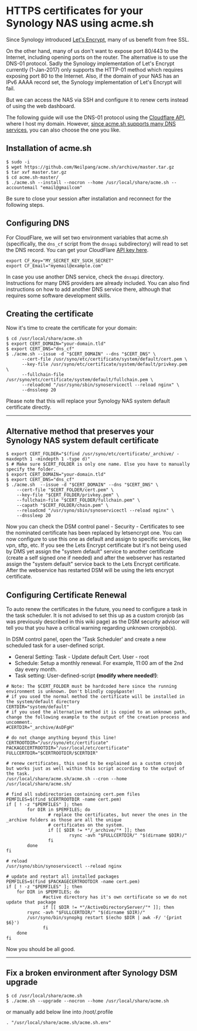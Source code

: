 # HTTPS certificates for your Synology NAS using acme.sh

Since Synology introduced [Let's Encrypt](https://letsencrypt.org/), many of us benefit from free SSL. 

On the other hand, many of us don't want to expose port 80/443 to the Internet, including opening ports on the router. The alternative is to use the DNS-01 protocol. Sadly the Synology implementation of Let's Encrypt currently (1-Jan-2017) only supports the HTTP-01 method which requires exposing port 80 to the Internet. Also, if the domain of your NAS has an IPv6 AAAA record set, the Synology implementation of Let's Encrypt will fail.

But we can access the NAS via SSH and configure it to renew certs instead of using the web dashboard.

The following guide will use the DNS-01 protocol using the [Cloudflare API](https://api.cloudflare.com/), where I host my domain. However, [since acme.sh supports many DNS services](https://github.com/Neilpang/acme.sh/tree/master/dnsapi), you can also choose the one you like.

## Installation of acme.sh

    $ sudo -i
    $ wget https://github.com/Neilpang/acme.sh/archive/master.tar.gz
    $ tar xvf master.tar.gz
    $ cd acme.sh-master/
    $ ./acme.sh --install --nocron --home /usr/local/share/acme.sh --accountemail "email@gmailcom"

Be sure to close your session after installation and reconnect for the following steps. 

## Configuring DNS

For CloudFlare, we will set two environment variables that acme.sh (specifically, the `dns_cf` script from the `dnsapi` subdirectory) will read to set the DNS record. You can get your CloudFlare [API key here](https://www.cloudflare.com/a/account/my-account).

    export CF_Key="MY_SECRET_KEY_SUCH_SECRET"
    export CF_Email="myemail@example.com"

In case you use another DNS service, check the `dnsapi` directory. Instructions for many DNS providers are already included. You can also find instructions on how to add another DNS service there, although that requires some software development skills.

## Creating the certificate
Now it's time to create the certificate for your domain:

    $ cd /usr/local/share/acme.sh
    $ export CERT_DOMAIN="your-domain.tld"
    $ export CERT_DNS="dns_cf"
    $ ./acme.sh --issue -d "$CERT_DOMAIN" --dns "$CERT_DNS" \
          --cert-file /usr/syno/etc/certificate/system/default/cert.pem \
          --key-file /usr/syno/etc/certificate/system/default/privkey.pem \
          --fullchain-file /usr/syno/etc/certificate/system/default/fullchain.pem \
          --reloadcmd "/usr/syno/sbin/synoservicectl --reload nginx" \
          --dnssleep 20

Please note that this will replace your Synology NAS system default certificate directly.

---------------------------------------------------------------------------------------------------------
## Alternative method that preserves your Synology NAS system default certificate

    $ export CERT_FOLDER="$(find /usr/syno/etc/certificate/_archive/ -maxdepth 1 -mindepth 1 -type d)"
    $ # Make sure $CERT_FOLDER is only one name. Else you have to manually specify the folder.
    $ export CERT_DOMAIN="your-domain.tld"
    $ export CERT_DNS="dns_cf"
    $ ./acme.sh  --issue -d "$CERT_DOMAIN" --dns "$CERT_DNS" \
        --cert-file "$CERT_FOLDER/cert.pem" \
        --key-file "$CERT_FOLDER/privkey.pem" \
        --fullchain-file "$CERT_FOLDER/fullchain.pem" \
        --capath "$CERT_FOLDER/chain.pem" \
        --reloadcmd "/usr/syno/sbin/synoservicectl --reload nginx" \
        --dnssleep 20

Now you can check the DSM control panel - Security - Certificates to see the nominated certificate has been replaced by letsencrypt one. You can now configure to use this one as default and assign to specific services, like vpn, sftp, etc. 
If you see the Lets Encrypt certificate but it's not being used by DMS yet assign the "system default" service to another certificate (create a self signed one if needed) and after the webserver has restarted assign the "system default" service back to the Lets Encrypt certificate. After the webservice has restarted DSM will be using the lets encrypt certificate. 

## Configuring Certificate Renewal
To auto renew the certificates in the future, you need to configure a task in the task scheduler. It is not advised to set this up as a custom cronjob (as was previously described in this wiki page) as the DSM security advisor will tell you that you have a critical warning regarding unknown cronjob(s).

In DSM control panel, open the 'Task Scheduler' and create a new scheduled task for a user-defined script.  

* General Setting: Task - Update default Cert. User - root
* Schedule: Setup a monthly renewal. For example, 11:00 am of the 2nd day every month.
* Task setting: User-defined-script **(modify where needed!)**:

```
# Note: The $CERT_FOLDER must be hardcoded here since the running environment is unknown. Don't blindly copy&paste!
# if you used the normal method the certificate will be installed in the system/default directory
CERTDIR="system/default"
# if you used the alternative method it is copied to an unknown path, change the following example to the output of the creation process and uncomment. 
#CERTDIR="_archive/AsDFgH"

# do not change anything beyond this line!
CERTROOTDIR="/usr/syno/etc/certificate"
PACKAGECERTROOTDIR="/usr/local/etc/certificate"
FULLCERTDIR="$CERTROOTDIR/$CERTDIR"

# renew certificates, this used to be explained as a custom cronjob but works just as well within this script according to the output of the task. 
/usr/local/share/acme.sh/acme.sh --cron --home /usr/local/share/acme.sh/

# find all subdirectories containing cert.pem files
PEMFILES=$(find $CERTROOTDIR -name cert.pem)
if [ ! -z "$PEMFILES" ]; then
        for DIR in $PEMFILES; do
                # replace the certificates, but never the ones in the _archive folders as those are all the unique
                # certificates on the system.
                if [[ $DIR != *"/_archive/"* ]]; then
                        rsync -avh "$FULLCERTDIR/" "$(dirname $DIR)/"
                fi
        done
fi

# reload
/usr/syno/sbin/synoservicectl --reload nginx

# update and restart all installed packages
PEMFILES=$(find $PACKAGECERTROOTDIR -name cert.pem)
if [ ! -z "$PEMFILES" ]; then
	for DIR in $PEMFILES; do
              #active directory has it's own certificate so we do not update that package
              if [[ $DIR != *"/ActiveDirectoryServer/"* ]]; then
		rsync -avh "$FULLCERTDIR/" "$(dirname $DIR)/"
		/usr/syno/bin/synopkg restart $(echo $DIR | awk -F/ '{print $6}')
              fi
	done
fi
```
Now you should be all good. 

--------------------------------------------------------------------------------------------------------------------

## Fix a broken environment after Synology DSM upgrade

    $ cd /usr/local/share/acme.sh
    $ ./acme.sh --upgrade --nocron --home /usr/local/share/acme.sh

or manually add below line into /root/.profile

    . "/usr/local/share/acme.sh/acme.sh.env"